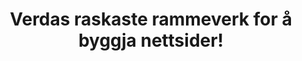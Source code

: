 ---
title: Verdas raskaste rammeverk for å byggja nettsider!
description: Hugo er ein av dei mest populære opne-kjeldekode statiske nettstadgeneratorane. Med si utruleg fart og fleksibilitet, gjer Hugo det kjekt å byggja nettsider igjen.
languages: [nn]
---